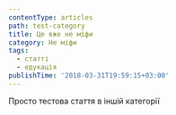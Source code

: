 ```yaml
---
contentType: articles
path: test-category
title: Це вже не міфи
category: Не міфи
tags:
  - статті
  - едукація
publishTime: '2018-03-31T19:59:15+03:00'
---
```

Просто тестова стаття в іншій категорії
